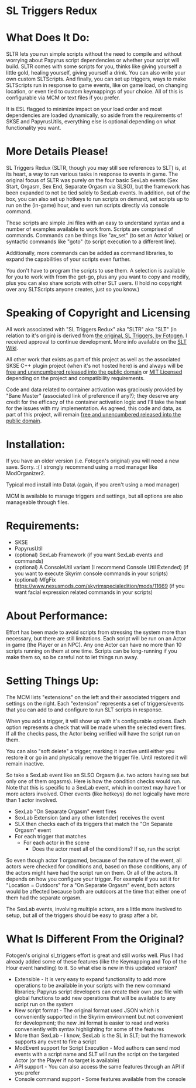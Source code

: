 # SL Triggers Redux

# What Does It Do:
SLTR lets you run simple scripts without the need to compile and without worrying about Papyrus script dependencies or whether your script will build. SLTR comes with some scripts for you, thinks like giving yourself a little gold, healing yourself, giving yourself a drink. You can also write your own custom SLTScripts. And finally, you can set up triggers, ways to make SLTScripts run in response to game events, like on game load, on changing location, or even tied to custom keymappings of your choice. All of this is configurable via MCM or text files if you prefer.

It is ESL flagged to minimize impact on your load order and most dependencies are loaded dynamically, so aside from the requirements of SKSE and PapyrusUtils, everything else is optional depending on what functionality you want.

# More Details Please!
SL Triggers Redux (SLTR, though you may still see references to SLT) is, at its heart, a way to run various tasks in response to events in game. The original focus of SLTR was purely on the four basic SexLab events (Sex Start, Orgasm, Sex End, Separate Orgasm via SLSO), but the framework has been expanded to not be tied solely to SexLab events. In addition, out of the box, you can also set up hotkeys to run scripts on demand, set scripts up to run on the (in-game) hour, and even run scripts directly via console command.

These scripts are simple .ini files with an easy to understand syntax and a number of examples available to work from. Scripts are comprised of commands. Commands can be things like "av_set" (to set an Actor Value) or syntactic commands like "goto" (to script execution to a different line). 

Additionally, more commands can be added as command libraries, to expand the capabilities of your scripts even further.

You don't have to program the scripts to use them. A selection is available for you to work with from the get-go, plus any you want to copy and modify, plus you can also share scripts with other SLT users. (I hold no copyright over any SLTScripts anyone creates, just so you know.)

# Speaking of Copyright and Licensing
All work associated with "SL Triggers Redux" aka "SLTR" aka "SLT" (in relation to it's origin) is derived from [the original, SL Triggers, by Fotogen](https://www.loverslab.com/files/file/8760-sl-triggersv12-2022-06-05/). I received approval to continue development. More info available on the [SLT Wiki](https://github.com/lynnpye/sl_triggers/wiki).

All other work that exists as part of this project as well as the associated SKSE C++ plugin project (when it's not hosted here) is and always will be [free and unencumbered released into the public domain](https://unlicense.org) or [MIT Licensed](https://opensource.org/license/mit) depending on the project and compatibility requirements.

Code and data related to container activation was graciously provided by "Bane Master" (associated link of preference if any?); they deserve any credit for the efficacy of the container activation logic and I'll take the heat for the issues with my implementation. As agreed, this code and data, as part of this project, will remain [free and unencumbered released into the public domain](https://unlicense.org).

# Installation:

If you have an older version (i.e. Fotogen's original) you will need a new save. Sorry. :(
I strongly recommend using a mod manager like ModOrganizer2.

Typical mod install into Data\ (again, if you aren't using a mod manager)

MCM is available to manage triggers and settings, but all options are also manageable through files.


# Requirements:

- SKSE
- PapyrusUtil
- (optional) SexLab Framework (if you want SexLab events and commands)
- (optional) A ConsoleUtil variant (I recommend Console Util Extended)  (if you want to execute Skyrim console commands in your scripts)
- (optional) MfgFix https://www.nexusmods.com/skyrimspecialedition/mods/11669 (if you want facial expression related commands in your scripts)


# About Performance:

Effort has been made to avoid scripts from stressing the system more than necessary, but there are still limitations. Each script will be run on an Actor in game (the Player or an NPC). Any one Actor can have no more than 10 scripts running on them at one time. Scripts can be long-running if you make them so, so be careful not to let things run away.

 
# Setting Things Up:

The MCM lists "extensions" on the left and their associated triggers and settings on the right. Each "extension" represents a set of triggers/events that you can add to and configure to run SLT scripts in response.

When you add a trigger, it will show up with it's configurable options. Each option represents a check that will be made when the selected event fires. If all the checks pass, the Actor being verified will have the script run on them.

You can also "soft delete" a trigger, marking it inactive until either you restore it or go in and physically remove the trigger file. Until restored it will remain inactive.

So take a SexLab event like an SLSO Orgasm (i.e. two actors having sex but only one of them orgasms). Here is how the condition checks would run. Note that this is specific to a SexLab event, which in context may have 1 or more actors involved. Other events (like hotkeys) do not logically have more than 1 actor involved.

- SexLab "On Separate Orgasm" event fires
- SexLab Extension (and any other listender) receives the event
- SLX then checks each of its triggers that match the "On Separate Orgasm" event
- For each trigger that matches
  - For each actor in the scene
    - Does the actor meet all of the conditions? If so, run the script

So even though actor 1 orgasmed, because of the nature of the event, all actors were checked for conditions and, based on those conditions, any of the actors might have had the script run on them. Or all of the actors. It depends on how you configure your trigger. For example if you set it for "Location = Outdoors" for a "On Separate Orgasm" event, both actors would be affected because both are outdoors at the time that either one of them had the separate orgasm.

The SexLab events, involving multiple actors, are a little more involved to setup, but all of the triggers should be easy to grasp after a bit.

# What Is Different From the Original?

Fotogen's original sl_triggers effort is great and still works well. Plus I had already added some of these features (like the Keymapping and Top of the Hour event handling) to it. So what else is new in this updated version?

- Extensible - It is very easy to expand functionality to add more operations to be available in your scripts with the new command libraries; Papyrus script developers can create their own .psc file with global functions to add new operations that will be available to any script run on the system
- New script format - The original format used JSON which is conveniently supported in the Skyrim environment but not convenient for development; the new .ini format is easier to read and works conveniently with syntax highlighting for some of the features
- More than SexLab - I know, SexLab is the SL in SLT; but the framework supports any event to fire a script
- ModEvent support for Script Execution - Mod authors can send mod events with a script name and SLT will run the script on the targeted Actor (or the Player if no target is available)
- API support - You can also access the same features through an API if you prefer
- Console command support - Some features available from the console